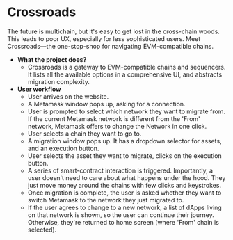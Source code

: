 # Crossroads

The future is multichain, but it's easy to get lost in the cross-chain woods. This leads to poor UX, especially for less sophisticated users. Meet Crossroads—the one-stop-shop for navigating EVM-compatible chains.
- **What the project does?**
  - Crossroads is a gateway to EVM-compatible chains and sequencers. It lists all the available options in a comprehensive UI, and abstracts migration complexity.
- **User workflow**
  - User arrives on the website.
  - A Metamask window pops up, asking for a connection.
  - User is prompted to select which network they want to migrate from. If the current Metamask network is different from the 'From' network, Metamask offers to change the Network in one click.
  - User selects a chain they want to go to. 
  - A migration window pops up. It has a dropdown selector for assets, and an execution button.
  - User selects the asset they want to migrate, clicks on the execution button.
  - A series of smart-contract interaction is triggered. Importantly, a user doesn't need to care about what happens under the hood. They just move money around the chains with few clicks and keystrokes.
  - Once migration is complete, the user is asked whether they want to switch Metamask to the network they just migrated to.
  - If the user agrees to change to a new network, a list of dApps living on that network is shown, so the user can continue their journey. Otherwise, they're returned to home screen (where 'From' chain is selected).
